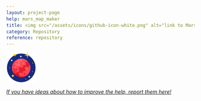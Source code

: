 ```yaml
---
layout: project-page
help: mars_map_maker
title: <img src="/assets/icons/github-icon-white.png" alt="link to Mars_Map_Maker Repository" height="30" width="30"> Mars_Map_Maker Repository
category: Repository
reference: repository
---
```



<a href="https://github.com/CIRDLES/MarsMapMaker" target="_blank">
<img src="https://raw.githubusercontent.com/CIRDLES/MarsMapMaker/master/src/icons/planet.png" alt="link to CHRONI repository" height="80" width="80">
</a>

[*If you have ideas about how to improve the help, report them here!*](https://github.com/CIRDLES/MarsMapMaker/issues/new)
